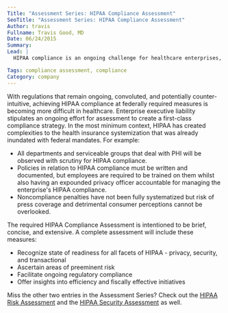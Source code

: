 ```yaml
---
Title: "Assessment Series: HIPAA Compliance Assessment"
SeoTitle: "Assessment Series: HIPAA Compliance Assessment"
Author: travis
Fullname: Travis Good, MD
Date: 06/24/2015
Summary: 
Lead: |
  HIPAA compliance is an ongoing challenge for healthcare enterprises, so the HIPAA Compliance Assessment was created to help meet the objectives of HIPAA while also providing insights into possibilities for streamlining processes and lowering costs.

Tags: compliance assessment, compliance
Category: company
---
```

With regulations that remain ongoing, convoluted, and potentially counter-intuitive, achieving HIPAA compliance at federally required measures is becoming more difficult in healthcare. Enterprise executive liability stipulates an ongoing effort for assessment to create a first-class compliance strategy. In the most minimum context, HIPAA has created complexities to the health insurance systemization that was already inundated with federal mandates. For example:

- All departments and serviceable groups that deal with PHI will be observed with scrutiny for HIPAA compliance.
- Policies in relation to HIPAA compliance must be written and documented, but employees are required to be trained on them whilst also having an expounded privacy officer accountable for managing the enterprise's HIPAA compliance.
- Noncompliance penalties have not been fully systematized but risk of press coverage and detrimental consumer perceptions cannot be overlooked. 

The required HIPAA Compliance Assessment is intentioned to be brief, concise, and extensive. A complete assessment will include these measures:

- Recognize state of readiness for all facets of HIPAA - privacy, security, and transactional
- Ascertain areas of preeminent risk
- Facilitate ongoing regulatory compliance
- Offer insights into efficiency and fiscally effective initiatives 

Miss the other two entries in the Assessment Series? Check out the [HIPAA Risk Assessment](https://catalyze.io/blog/hipaa-risk-assessment) and the [HIPAA Security Assessment](https://catalyze.io/blog/hipaa-security-assessment) as well.

